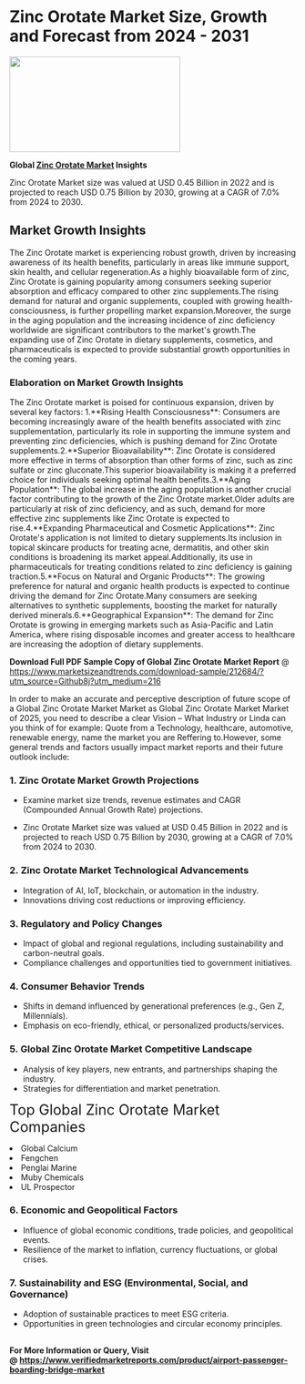 <H1>Zinc Orotate Market Size, Growth and Forecast from 2024 - 2031</H1><img class="aligncenter size-medium wp-image-584254" src="https://thirdeyenews.in/wp-content/uploads/2024/09/Global-Market-Research-300x168.jpeg" alt="" width="300" height="168" /><p><strong>Global&nbsp;<a href="https://www.marketsizeandtrends.com/download-sample/212684/?utm_source=Github8j?utm_medium=216">Zinc Orotate Market</a> Insights</strong></p><p>Zinc Orotate Market size was valued at USD 0.45 Billion in 2022 and is projected to reach USD 0.75 Billion by 2030, growing at a CAGR of 7.0% from 2024 to 2030.</p><p><h2>Market Growth Insights</h2> The Zinc Orotate market is experiencing robust growth, driven by increasing awareness of its health benefits, particularly in areas like immune support, skin health, and cellular regeneration.As a highly bioavailable form of zinc, Zinc Orotate is gaining popularity among consumers seeking superior absorption and efficacy compared to other zinc supplements.The rising demand for natural and organic supplements, coupled with growing health-consciousness, is further propelling market expansion.Moreover, the surge in the aging population and the increasing incidence of zinc deficiency worldwide are significant contributors to the market's growth.The expanding use of Zinc Orotate in dietary supplements, cosmetics, and pharmaceuticals is expected to provide substantial growth opportunities in the coming years.<h3>Elaboration on Market Growth Insights</h3> The Zinc Orotate market is poised for continuous expansion, driven by several key factors: 1.**Rising Health Consciousness**: Consumers are becoming increasingly aware of the health benefits associated with zinc supplementation, particularly its role in supporting the immune system and preventing zinc deficiencies, which is pushing demand for Zinc Orotate supplements.2.**Superior Bioavailability**: Zinc Orotate is considered more effective in terms of absorption than other forms of zinc, such as zinc sulfate or zinc gluconate.This superior bioavailability is making it a preferred choice for individuals seeking optimal health benefits.3.**Aging Population**: The global increase in the aging population is another crucial factor contributing to the growth of the Zinc Orotate market.Older adults are particularly at risk of zinc deficiency, and as such, demand for more effective zinc supplements like Zinc Orotate is expected to rise.4.**Expanding Pharmaceutical and Cosmetic Applications**: Zinc Orotate's application is not limited to dietary supplements.Its inclusion in topical skincare products for treating acne, dermatitis, and other skin conditions is broadening its market appeal.Additionally, its use in pharmaceuticals for treating conditions related to zinc deficiency is gaining traction.5.**Focus on Natural and Organic Products**: The growing preference for natural and organic health products is expected to continue driving the demand for Zinc Orotate.Many consumers are seeking alternatives to synthetic supplements, boosting the market for naturally derived minerals.6.**Geographical Expansion**: The demand for Zinc Orotate is growing in emerging markets such as Asia-Pacific and Latin America, where rising disposable incomes and greater access to healthcare are increasing the adoption of dietary supplements.<p><span class=""><strong>Download Full PDF Sample Copy of Global Zinc Orotate Market Report</strong> @ <a href="https://www.marketsizeandtrends.com/download-sample/212684/?utm_source=Github8j?utm_medium=216" target="_blank">https://www.marketsizeandtrends.com/download-sample/212684/?utm_source=Github8j?utm_medium=216</a></span></p><p>In order to make an accurate and perceptive description of future scope of a Global&nbsp;Zinc Orotate Market Market as Global&nbsp;Zinc Orotate Market Market of 2025, you need to describe a clear Vision &ndash; What Industry or Linda can you think of for example: Quote from a Technology, healthcare, automotive, renewable energy, name the market you are Reffering to.However, some general trends and factors usually impact market reports and their future outlook include:</p><h3>1.&nbsp;<strong>Zinc Orotate Market Growth Projections</strong></h3><ul><li>Examine market size trends, revenue estimates and CAGR (Compounded Annual Growth Rate) projections.</li><li><p>Zinc Orotate Market size was valued at USD 0.45 Billion in 2022 and is projected to reach USD 0.75 Billion by 2030, growing at a CAGR of 7.0% from 2024 to 2030.</p></li></ul><h3>2.&nbsp;<strong>Zinc Orotate Market Technological Advancements</strong></h3><ul><li>Integration of AI, IoT, blockchain, or automation in the industry.</li><li>Innovations driving cost reductions or improving efficiency.</li></ul><h3>3.&nbsp;<strong>Regulatory and Policy Changes</strong></h3><ul><li>Impact of global and regional regulations, including sustainability and carbon-neutral goals.</li><li>Compliance challenges and opportunities tied to government initiatives.</li></ul><h3>4.&nbsp;<strong>Consumer Behavior Trends</strong></h3><ul><li>Shifts in demand influenced by generational preferences (e.g., Gen Z, Millennials).</li><li>Emphasis on eco-friendly, ethical, or personalized products/services.</li></ul><h3>5.&nbsp;<strong>Global Zinc Orotate Market Competitive Landscape</strong></h3><ul><li>Analysis of key players, new entrants, and partnerships shaping the industry.</li><li>Strategies for differentiation and market penetration.</li></ul><p data-pm-slice="1 1 []"><span style="color: inherit; font-family: inherit; font-size: 25px;">Top Global Zinc Orotate Market Companies</span></p><div class="" data-test-id=""><p><li>Global Calcium</li><li> Fengchen</li><li> Penglai Marine</li><li> Muby Chemicals</li><li> UL Prospector</li></p></div><h3>6.&nbsp;<strong>Economic and Geopolitical Factors</strong></h3><ul><li>Influence of global economic conditions, trade policies, and geopolitical events.</li><li>Resilience of the market to inflation, currency fluctuations, or global crises.</li></ul><h3>7.&nbsp;<strong>Sustainability and ESG (Environmental, Social, and Governance)</strong></h3><ul><li>Adoption of sustainable practices to meet ESG criteria.</li><li>Opportunities in green technologies and circular economy principles.</li></ul><h2><strong style="font-size: 14px;">For More Information or Query, Visit @&nbsp;</strong><a style="background-color: #ffffff; font-size: 14px;" href="https://www.marketsizeandtrends.com/report/zinc-orotate-market/" target="_blank">https://www.verifiedmarketreports.com/product/airport-passenger-boarding-bridge-market</a></h2>
